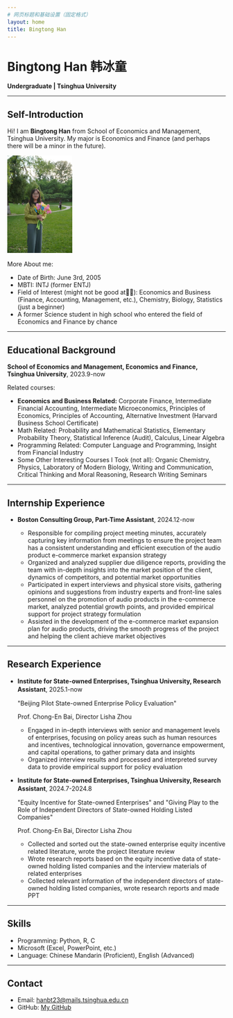 ```yaml
---
# 网页标题和基础设置（固定格式）
layout: home
title: Bingtong Han
---
```


# Bingtong Han 韩冰童
**Undergraduate | Tsinghua University**


---

## Self-Introduction
Hi! I am **Bingtong Han** from School of Economics and Management, Tsinghua University. My major is Economics and Finance (and perhaps there will be a minor in the future).   


<div style="text-align:left">
  <img src="my-photo.jpg" alt="照片" width="150">
</div>  


More About me:  
- Date of Birth: June 3rd, 2005
- MBTI: INTJ (former ENTJ)
- Field of Interest (might not be good at🤦‍♀️): Economics and Business (Finance, Accounting, Management, etc.), Chemistry, Biology, Statistics (just a beginner)
- A former Science student in high school who entered the field of Economics and Finance by chance  


---

## Educational Background
**School of Economics and Management, Economics and Finance, Tsinghua University**, 2023.9-now  


Related courses:
- **Economics and Business Related:** Corporate Finance, Intermediate Financial Accounting, Intermediate Microeconomics, Principles of Economics, Principles of Accounting, Alternative Investment (Harvard Business School Certificate)
- Math Related: Probability and Mathematical Statistics, Elementary Probability Theory, Statistical Inference (Audit), Calculus, Linear Algebra
- Programming Related: Computer Language and Programming, Insight from Financial Industry
- Some Other Interesting Courses I Took (not all): Organic Chemistry, Physics, Laboratory of Modern Biology, Writing and Communication, Critical Thinking and Moral Reasoning, Research Writing Seminars


---

## Internship Experience
- **Boston Consulting Group, Part-Time Assistant**, 2024.12-now


  * Responsible for compiling project meeting minutes, accurately capturing key information from meetings to ensure the project team has a consistent understanding and efficient execution of the audio product e-commerce market expansion strategy  
  * Organized and analyzed supplier due diligence reports, providing the team with in-depth insights into the market position of the client, dynamics of competitors, and potential market opportunities  
  * Participated in expert interviews and physical store visits, gathering opinions and suggestions from industry experts and front-line sales personnel on the promotion of audio products in the e-commerce market, analyzed potential growth points, and provided empirical support for project strategy formulation  
  * Assisted in the development of the e-commerce market expansion plan for audio products, driving the smooth progress of the project and helping the client achieve market objectives

---

## Research Experience
- **Institute for State-owned Enterprises, Tsinghua University, Research Assistant**, 2025.1-now　　

  "Beijing Pilot State-owned Enterprise Policy Evaluation"


  Prof. Chong-En Bai, Director Lisha Zhou


  * Engaged in in-depth interviews with senior and management levels of enterprises, focusing on policy areas such as human resources and incentives, technological innovation, governance empowerment, and capital operations, to gather primary data and insights
  * Organized interview results and processed and interpreted survey data to provide empirical support for policy evaluation


- **Institute for State-owned Enterprises, Tsinghua University, Research Assistant**, 2024.7-2024.8　　

  "Equity Incentive for State-owned Enterprises" and "Giving Play to the Role of Independent Directors of State-owned Holding Listed Companies"


  Prof. Chong-En Bai, Director Lisha Zhou


  * Collected and sorted out the state-owned enterprise equity incentive related literature, wrote the project literature review  
  * Wrote research reports based on the equity incentive data of state-owned holding listed companies and the interview materials of related enterprises  
  * Collected relevant information of the independent directors of state-owned holding listed companies, wrote research reports and made PPT  


---

## Skills
- Programming: Python, R, C
- Microsoft (Excel, PowerPoint, etc.)
- Language: Chinese Mandarin (Proficient), English (Advanced)

---

## Contact
- Email: hanbt23@mails.tsinghua.edu.cn
- GitHub: [My GitHub](https://github.com/BingtongHan)
